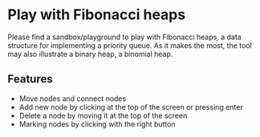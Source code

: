 # Play with Fibonacci heaps

Please find a sandbox/playground to play with Fibonacci heaps, a data structure for implementing a priority queue. As it makes the most, the tool may also illustrate a binary heap, a binomial heap. 

## Features
- Move nodes and connect nodes
- Add new node by clicking at the top of the screen or pressing enter
- Delete a node by moving it at the top of the screen
- Marking nodes by clicking with the right button
